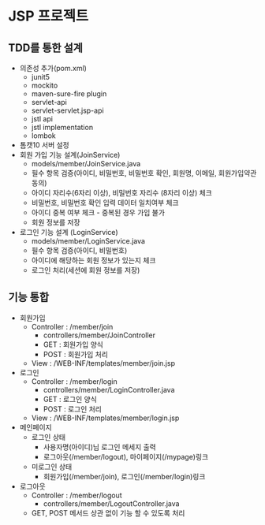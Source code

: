 # JSP 프로젝트

## TDD를 통한 설계
- 의존성 추가(pom.xml)
    - junit5
    - mockito
    - maven-sure-fire plugin
    - servlet-api
    - servlet-servlet.jsp-api
    - jstl api
    - jstl implementation
    - lombok
- 톰캣10 서버 설정
- 회원 가입 기능 설계(JoinService)
   - models/member/JoinService.java
   - 필수 항목 검증(아이디, 비밀번호, 비밀번호 확인, 회원명, 이메일, 회원가입약관 동의)
   - 아이디 자리수(6자리 이상), 비밀번호 자리수 (8자리 이상) 체크
   - 비밀번호, 비밀번호 확인 입력 데이터 일치여부 체크
   - 아이디 중복 여부 체크 - 중복된 경우 가입 불가
   - 회원 정보를 저장
- 로그인 기능 설계 (LoginService)
  -  models/member/LoginService.java
  - 필수 항목 검증(아이디, 비밀번호)
  - 아이디에 해당하는 회원 정보가 있는지 체크
  - 로그인 처리(세션에 회원 정보를 저장)

## 기능 통합
- 회원가입 
  -  Controller : /member/join
      - controllers/member/JoinController
      - GET : 회원가입 양식
      - POST : 회원가입 처리
  - View : /WEB-INF/templates/member/join.jsp
- 로그인 
  -  Controller : /member/login
      - controllers/member/LoginController.java
      - GET : 로그인 양식
      - POST : 로그인 처리
  - View : /WEB-INF/templates/member/login.jsp 
- 메인페이지    
  - 로그인 상태
    - 사용자명(아이디)님 로그인 메세지 출력
    - 로그아웃(/member/logout), 마이페이지(/mypage)링크
  - 미로그인 상태
    - 회원가입(/member/join), 로그인(/member/login)링크
- 로그아웃
  - Controller : /member/logout
    - controllers/member/LogoutController.java
  - GET, POST 메서드 상관 없이 기능 할 수 있도록 처리 